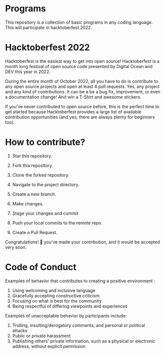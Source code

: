# Programs
This repository is a collection of basic programs in any coding language. 
This will participate in hacktoberfest 2022.

# Hacktoberfest 2022
Hacktoberfest is the easiest way to get into open source! Hacktoberfest is a month long festival of open source code presented by Digital Ocean and DEV this year in 2022.

During the entire month of October 2022, all you have to do is contribute to any open source projects and open at least 4 pull requests. Yes, any project and any kind of contributions. It can be a be a bug fix, improvement, or even a documentation change! And win a T-Shirt and awesome stickers.

If you’ve never contributed to open source before, this is the perfect time to get started because Hacktoberfest provides a large list of available contribution opportunities (and yes, there are always plenty for beginners too).

# How to contribute?

1. Star this repository.

2. Fork this repository.

3. Clone the forked repository.

4. Navigate to the project directory.

5. Create a new branch.

6. Make changes.

7. Stage your changes and commit

8. Push your local commits to the remote repo.

9. Create a Pull Request.

Congratulations! 🎉 you've made your contribution, and it would be accepted very soon.

# Code of Conduct

Examples of behavior that contributes to creating a positive environment :

1. Using welcoming and inclusive language
2. Gracefully accepting constructive criticism
3. Focusing on what is best for the community
4. Being respectful of differing viewpoints and experiences

Examples of unacceptable behavior by participants include:

1. Trolling, insulting/derogatory comments, and personal or political attacks
2. Public or private harassment
3. Publishing others' private information, such as a physical or electronic address, without explicit permission

